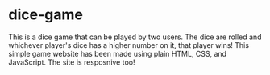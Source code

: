# dice-game
This is a dice game that can be played by two users. The dice are rolled and whichever player's dice has a higher number on it, that player wins! This simple game website has been made using plain HTML, CSS, and JavaScript. The site is resposnive too! 
